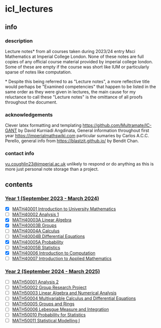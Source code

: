 # icl_lectures
## info
### description
Lecture notes* from all courses taken during 2023/24 entry Msci Mathematics at Imperial College London. None of these notes are full copies of any official course material provided by imperial college london. Some of these are empty if the course was short like IUM or particularly sparse of notes like computation.

\* Despite this being referred to as "Lecture notes", a more reflective title would perhaps be "Examined competencies" that happen to be listed in the same order as they were given in lectures, the main cause for my reluctance to call these "Lecture notes" is the omittance of all proofs throughout the document.
### acknowledgements
Clever latex formatting and templating https://github.com/Multramate/IC-GANT by David Kurniadi Angdinata, General information throughout first year https://imperialmathswiki.com particular sumaries by Carlos A.C.C. Perello, general info from https://blastzit.github.io/ by Bendit Chan.
### contact info
yu.coughlin23@imperial.ac.uk unlikely to respond or do anything as this is more just personal note storage than a project.

## contents
### [Year 1 (September 2023 - March 2024)](https://www.imperial.ac.uk/media/imperial-college/faculty-of-natural-sciences/department-of-mathematics/public/study/Mathematics-Undergraduate-Programme-Handbook-2022-23.pdf)
- [x] [MATH40001 Introduction to University Mathematics](https://github.com/Yusername05/icl_lectures/tree/main/MATH40001%20Introduction%20to%20University%20Mathematics)  
- [ ] [MATH40002 Analysis 1](https://github.com/Yusername05/icl_lectures/tree/main/MATH40002%20Analysis%201)  
- [x] [MATH40003A Linear Algebra](https://github.com/Yusername05/icl_lectures/tree/main/MATH40003%20Linear%20Algebra%20and%20Groups)  
- [x] [MATH40003B Groups](https://github.com/Yusername05/icl_lectures/tree/main/MATH40003%20Linear%20Algebra%20and%20Groups)
- [ ] [MATH40004A Calculus](https://github.com/Yusername05/icl_lectures/tree/main/MATH40004%20Calculus%20and%20Applications)
- [ ] [MATH40004B Differential Equations](https://github.com/Yusername05/icl_lectures/tree/main/MATH40004%20Calculus%20and%20Applications) 
- [x] [MATH40005A Probability](https://github.com/Yusername05/icl_lectures/tree/main/MATH40005%20Probability%20and%20Statistics)
- [ ] [MATH40005B Statistics](https://github.com/Yusername05/icl_lectures/tree/main/MATH40005%20Probability%20and%20Statistics)  
- [x] [MATH40006 Introduction to Computation](https://github.com/Yusername05/icl_lectures/tree/main/MATH40006%20Introduction%20to%20Computation)  
- [ ] [MATH40007 Introduction to Applied Mathematics](https://github.com/Yusername05/icl_lectures/tree/main/MATH40007%20Introduction%20to%20Applied%20Mathematics)  
### [Year 2 (September 2024 - March 2025)](https://www.imperial.ac.uk/media/imperial-college/faculty-of-natural-sciences/department-of-mathematics/public/study/year2moduleguide2223v2.pdf)
- [ ] [MATH50001 Analysis 2]()  
- [ ] [MATH50002 Group Research Project]()  
- [ ] [MATH50003 Linear Algebra and Numerical Analysis]()  
- [ ] [MATH50004 Multivariable Calculus and Differential Equations]()  
- [ ] [MATH50005 Groups and Rings]()  
- [ ] [MATH50006 Lebesgue Measure and Integration]()  
- [ ] [MATH50010 Probability for Statistics]()  
- [ ] [MATH50011 Statistical Modelling I]()  
